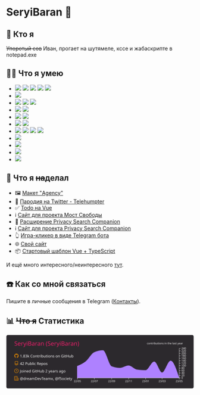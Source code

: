 # SeryiBaran 🐏

## 🤔 Кто я

~~Упоротый сов~~ Иван, прогает на шутямеле, кссе и жабаскрипте в notepad.exe

## 🤹‍♂️ Что я умею

- ![](https://img.shields.io/badge/-Дышать-222?style=for-the-badge) ![](https://img.shields.io/badge/-Ходить-222?style=for-the-badge) ![](https://img.shields.io/badge/-Спать-222?style=for-the-badge) ![](https://img.shields.io/badge/-Какать-222?style=for-the-badge) ![](https://img.shields.io/badge/-Гуглить-222?style=for-the-badge)
- ![](https://img.shields.io/badge/-HTML-222?style=for-the-badge&logo=html5)
- ![](https://img.shields.io/badge/-CSS-222?style=for-the-badge&logo=css3) ![](https://img.shields.io/badge/-Sass\/PostCSS-222?style=for-the-badge&logo=sass) ![](https://img.shields.io/badge/-Tailwind-222?style=for-the-badge&logo=TailwindCSS)
- ![](https://img.shields.io/badge/-JavaScript-222?style=for-the-badge&logo=JavaScript) ![](https://img.shields.io/badge/-TypeScript-222?style=for-the-badge&logo=TypeScript)
- ![](https://img.shields.io/badge/-Vue.js-222?style=for-the-badge&logo=Vue.js) ![](https://img.shields.io/badge/-Pinia-222?style=for-the-badge&logo=Vue.js)
- ![](https://img.shields.io/badge/-ESLint-222?style=for-the-badge&logo=ESLint) ![](https://img.shields.io/badge/-Prettier-222?style=for-the-badge&logo=Prettier)
- ![](https://img.shields.io/badge/-Vite.js-222?style=for-the-badge&logo=Vite) ![](https://img.shields.io/badge/-Rollup-222?style=for-the-badge&logo=rollupdotjs) ![](https://img.shields.io/badge/-Vitest-222?style=for-the-badge&logo=Vitest) ![](https://img.shields.io/badge/-Jest-222?style=for-the-badge&logo=Jest)
- ![](https://img.shields.io/badge/-Git-222?style=for-the-badge&logo=Git)
- ![](https://img.shields.io/badge/-Astro-222?style=for-the-badge&logo=Astro)
- ![](https://img.shields.io/badge/-Расширения_\(Manifest_2\/3\)-222?style=for-the-badge&logo=TypeScript)
- ![](https://img.shields.io/badge/-Telegram_боты_\(GrammY.js\)-222?style=for-the-badge&logo=TypeScript)

## 💼 Что я ~~на~~делал

- 🖼 [Макет "Agency"](https://github.com/SeryiBaran/maket-agency)
- 🐹 [Пародия на Twitter - Telehumpter](https://github.com/SeryiBaran/telehumpter)
- ✅ [Todo на Vue](https://github.com/SeryiBaran/todo-vue)
- ℹ️ [Сайт для проекта Мост Свободы](https://github.com/f5ociety/Bridge-of-Liberty)
- 🧩 [Расширение Privacy Search Companion](https://github.com/Erghel/Privacy-Search-Companion)
- ℹ️ [Сайт для проекта Privacy Search Companion](https://github.com/SeryiBaran/PSC-site)
- 👆 [Игра-кликер в виде Telegram бота](https://github.com/SeryiBaran/telegram-clicker)
- 🌐 [Свой сайт](https://github.com/SeryiBaran/seryibaran.github.io)
- 📦 [Стартовый шаблон Vue + TypeScript](https://github.com/SeryiBaran/tailvue-starter)


И ещё много интересного/неинтересного [тут](https://github.com/SeryiBaran?tab=repositories).

## ☎️ Как со мной связаться

Пишите в личные сообщения в Telegram ([Контакты](https://seryibaran.github.io/contacts)).

## 📊 ~~Что я~~ Статистика

![Статистика profile-summary-cards](https://raw.githubusercontent.com/SeryiBaran/seryibaran/master/profile-summary-card-output/monokai/0-profile-details.svg)
